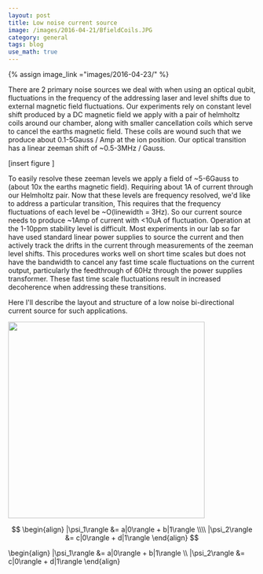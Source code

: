 ```yaml
---
layout: post
title: Low noise current source
image: /images/2016-04-21/BfieldCoils.JPG
category: general
tags: blog
use_math: true
---
```


{% assign image_link ="images/2016-04-23/" %}


There are 2 primary noise sources we deal with when using an optical qubit, fluctuations in the frequency of the addressing laser and level shifts due to external magnetic field fluctuations. Our experiments rely on constant level shift produced by a DC magnetic field we apply with a pair of helmholtz coils around our chamber, along with smaller cancellation coils which serve to cancel the earths magnetic field. These coils are wound such that we produce about 0.1-5Gauss / Amp at the ion position. Our optical transition has a linear zeeman shift of ~0.5-3MHz / Gauss. 

[insert figure ]

To easily resolve these zeeman levels we apply a field of ~5-6Gauss to (about 10x the earths magnetic field). Requiring about 1A of current through our Helmholtz pair. Now that these levels are frequency resolved, we'd like to address a particular transition, This requires that the frequency fluctuations of each level be ~O(linewidth = 3Hz). So our current source needs to produce ~1Amp of current with <10uA of fluctuation. Operation at the 1-10ppm stability level is difficult. Most experiments in our lab so far have used standard linear power supplies to source the current and then actively track the drifts in the current through measurements of the zeeman level shifts. This procedures works well on short time scales but does not have the bandwidth to cancel any fast time scale fluctuations on the current output, particularly the feedthrough of 60Hz through the power supplies transformer. These fast time scale fluctuations result in increased decoherence when addressing these transitions. 

Here I'll describe the layout and structure of a low noise bi-directional current source for such applications. 

<a href="{{image_link}}QuCCBRD.png">
<img src="{{image_link}}QuCCBRD.png" width="400px"/>
</a>

$$
  \begin{align}
    |\psi_1\rangle &= a|0\rangle + b|1\rangle \\\\
    |\psi_2\rangle &= c|0\rangle + d|1\rangle
  \end{align}
$$

  \begin{align}
    |\psi_1\rangle &= a|0\rangle + b|1\rangle \\\\
    |\psi_2\rangle &= c|0\rangle + d|1\rangle
  \end{align}